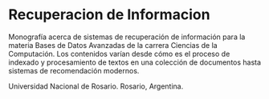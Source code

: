 # Recuperacion de Informacion
Monografía acerca de sistemas de recuperación de información para la materia Bases de Datos Avanzadas de la carrera Ciencias de la Computación.
Los contenidos varían desde cómo es el proceso de indexado y procesamiento de textos en una colección de documentos hasta sistemas de recomendación modernos.

Universidad Nacional de Rosario.
Rosario, Argentina.
